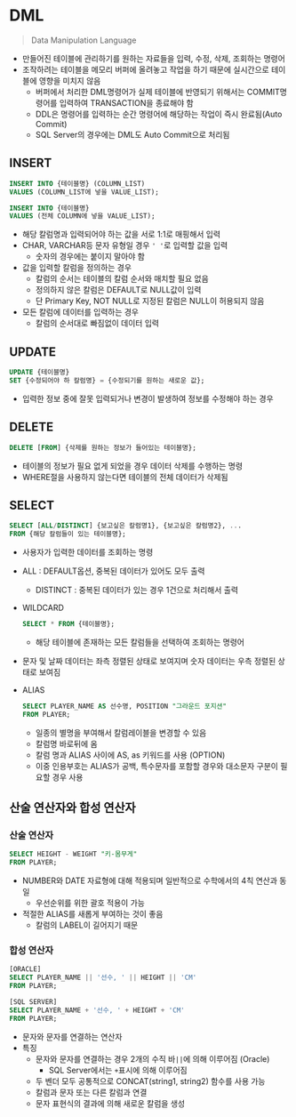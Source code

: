# DML

> Data Manipulation Language

* 만들어진 테이블에 관리하기를 원하는 자료들을 입력, 수정, 삭제, 조회하는 명령어
* 조작하려는 테이블을 메모리 버퍼에 올려놓고 작업을 하기 때문에 실시간으로 테이블에 영향을 미치지 않음
  * 버퍼에서 처리한 DML명령어가 실제 테이블에 반영되기 위해서는 COMMIT명령어를 입력하여 TRANSACTION을 종료해야 함
  * DDL은 명령어를 입력하는 순간 명령어에 해당하는 작업이 즉시 완료됨(Auto Commit)
  * SQL Server의 경우에는 DML도 Auto Commit으로 처리됨

## INSERT

```sql
INSERT INTO {테이블명} (COLUMN_LIST)
VALUES (COLUMN_LIST에 넣을 VALUE_LIST);

INSERT INTO {테이블명}
VALUES (전체 COLUMN에 넣을 VALUE_LIST);
```

* 해당 칼럼명과 입력되어야 하는 값을 서로 1:1로 매핑해서 입력
* CHAR, VARCHAR등 문자 유형일 경우 `' '`로 입력할 값을 입력
  * 숫자의 경우에는 붙이지 말아야 함
* 값을 입력할 칼럼을 정의하는 경우
  * 칼럼의 순서는 테이블의 칼럼 순서와 매치할 필요 없음
  * 정의하지 않은 칼럼은 DEFAULT로 NULL값이 입력
  * 단 Primary Key, NOT NULL로 지정된 칼럼은 NULL이 허용되지 않음
* 모든 칼럼에 데이터를 입력하는 경우
  * 칼럼의 순서대로 빠짐없이 데이터 입력

## UPDATE

```sql
UPDATE {테이블명}
SET {수정되어야 하 칼럼명} = {수정되기를 원하는 새로운 값};
```

* 입력한 정보 중에 잘못 입력되거나 변경이 발생하여 정보를 수정해야 하는 경우

## DELETE

```SQL
DELETE [FROM] {삭제를 원하는 정보가 들어있는 테이블명};
```

* 테이블의 정보가 필요 없게 되었을 경우 데이터 삭제를 수행하는 명령
* WHERE절을 사용하지 않는다면 테이블의 전체 데이터가 삭제됨

## SELECT

```SQL
SELECT [ALL/DISTINCT] {보고싶은 칼럼명1}, {보고싶은 칼럼명2}, ...
FROM {해당 칼럼들이 있는 테이블명};
```

* 사용자가 입력한 데이터를 조회하는 명령

* ALL : DEFAULT옵션, 중복된 데이터가 있어도 모두 출력

  * DISTINCT : 중복된 데이터가 있는 경우 1건으로 처리해서 출력

* WILDCARD

  ```SQL
  SELECT * FROM {테이블명};
  ```

  * 해당 테이블에 존재하는 모든 칼럼들을 선택하여 조회하는 명령어

* 문자 및 날짜 데이터는 좌측 정렬된 상태로 보여지며 숫자 데이터는 우측 정렬된 상태로 보여짐

* ALIAS

  ```SQL
  SELECT PLAYER_NAME AS 선수명, POSITION "그라운드 포지션"
  FROM PLAYER;
  ```

  * 일종의 별명을 부여해서 칼럼레이블을 변경할 수 있음
  * 칼럼명 바로뒤에 옴
  * 칼럼 명과 ALIAS 사이에 AS, as 키워드를 사용 (OPTION)
  * 이중 인용부호는 ALIAS가 공백, 특수문자를 포함할 경우와 대소문자 구분이 필요할 경우 사용

## 산술 연산자와 합성 연산자

### 산술 연산자

```SQL
SELECT HEIGHT - WEIGHT "키-몸무게"
FROM PLAYER;
```

* NUMBER와 DATE 자료형에 대해 적용되며 일반적으로 수학에서의 4칙 연산과 동일
  * 우선순위를 위한 괄호 적용이 가능
* 적절한 ALIAS를 새롭게 부여하는 것이 좋음
  * 칼럼의 LABEL이 길어지기 때문

### 합성 연산자

```sql
[ORACLE]
SELECT PLAYER_NAME || '선수, ' || HEIGHT || 'CM'
FROM PLAYER;

[SQL SERVER]
SELECT PLAYER_NAME + '선수, ' + HEIGHT + 'CM'
FROM PLAYER;
```

* 문자와 문자를 연결하는 연산자
* 특징
  * 문자와 문자를 연결하는 경우 2개의 수직 바`||`에 의해 이루어짐 (Oracle)
    * SQL Server에서는 `+`표시에 의해 이루어짐
  * 두 벤더 모두 공통적으로 CONCAT(string1, string2) 함수를 사용 가능
  * 칼럼과 문자 또는 다른 칼럼과 연결
  * 문자 표현식의 결과에 의해 새로운 칼럼을 생성